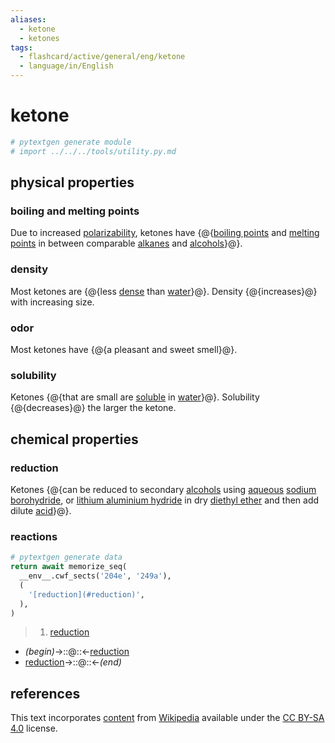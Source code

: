 ```yaml
---
aliases:
  - ketone
  - ketones
tags:
  - flashcard/active/general/eng/ketone
  - language/in/English
---
```


# ketone

```Python
# pytextgen generate module
# import ../../../tools/utility.py.md
```

## physical properties

### boiling and melting points

Due to increased [polarizability](polarizability.md), ketones have {@{[boiling points](boiling%20point.md) and [melting points](melting%20point.md) in between comparable [alkanes](alkane.md) and [alcohols](alcohol.md)}@}. <!--SR:!2025-06-04,320,270-->

### density

Most ketones are {@{less [dense](density.md) than [water](water.md)}@}. Density {@{increases}@} with increasing size. <!--SR:!2027-07-26,1145,290!2028-05-07,1448,350-->

### odor

Most ketones have {@{a pleasant and sweet smell}@}. <!--SR:!2031-03-04,2194,330-->

### solubility

Ketones {@{that are small are [soluble](solubility.md) in [water](water.md)}@}. Solubility {@{decreases}@} the larger the ketone. <!--SR:!2027-05-15,1080,330!2028-04-29,1441,350-->

## chemical properties

### reduction

Ketones {@{can be reduced to secondary [alcohols](alcohol.md) using [aqueous](aqueous%20solution.md) [sodium borohydride](sodium%20borohydride.md), or [lithium aluminium hydride](lithium%20aluminium%20hydride.md) in dry [diethyl ether](diethyl%20ether.md) and then add dilute [acid](acid.md)}@}. <!--SR:!2029-04-22,1479,299-->

### reactions

```Python
# pytextgen generate data
return await memorize_seq(
  __env__.cwf_sects('204e', '249a'),
  (
    '[reduction](#reduction)',
  ),
)
```

<!--pytextgen generate section="204e"--><!-- The following content is generated at 2024-03-07T10:32:08.807445+08:00. Any edits will be overridden! -->

> 1. [reduction](#reduction)

<!--/pytextgen-->

<!--pytextgen generate section="249a"--><!-- The following content is generated at 2024-01-04T20:17:51.957664+08:00. Any edits will be overridden! -->

- _(begin)_→::@::←[reduction](#reduction) <!--SR:!2025-08-16,215,279!2027-08-31,1162,339-->
- [reduction](#reduction)→::@::←_(end)_ <!--SR:!2027-10-23,1202,339!2027-11-19,1223,339-->

<!--/pytextgen-->

## references

This text incorporates [content](https://en.wikipedia.org/wiki/ketone) from [Wikipedia](Wikipedia.md) available under the [CC BY-SA 4.0](https://creativecommons.org/licenses/by-sa/4.0/) license.
